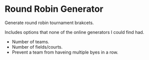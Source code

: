 # Round Robin Generator

Generate round robin tournament brakcets.

Includes options that none of the online generators I could find had.

- Number of teams.
- Number of fields/courts.
- Prevent a team from haveing multiple byes in a row.
